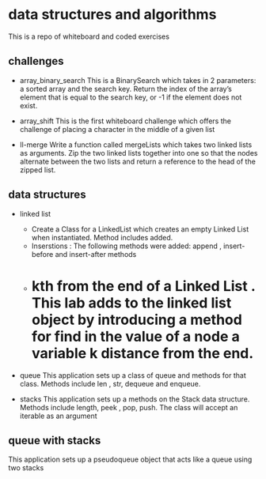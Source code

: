 # data structures and algorithms
This is a repo of whiteboard and coded exercises

## challenges

* array_binary_search
    This is a BinarySearch which takes in 2 parameters: a sorted array and the search key.  Return the index of the array’s element that is equal to the search key, or -1 if the element does not exist.


* array_shift
    This is the first whiteboard challenge which offers the challenge of placing a character in the middle of a given list

* ll-merge
    Write a function called mergeLists which takes two linked lists as arguments. Zip the two linked lists together into one so that the nodes alternate between the two lists and return a reference to the head of the zipped list.

##  data structures

* linked list
    * Create a Class for a LinkedList which creates an empty Linked List when instantiated. Method includes added.
    * Inserstions : The following methods were added:  append , insert-before and insert-after methods
    * # kth from the end of a Linked List . This lab adds to the linked list object by introducing a method for find in the value of a node a variable k distance from the end.

* queue
    This application sets up a class of queue and methods for that class.
    Methods include len , str, dequeue and enqueue.

* stacks
    This application sets up a methods on the Stack data structure. Methods include length, peek , pop, push. The class will accept an iterable as an argument

## queue with stacks
This application sets up a pseudoqueue object that acts like a queue using two stacks

